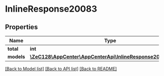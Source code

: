 # InlineResponse20083

## Properties
Name | Type | Description | Notes
------------ | ------------- | ------------- | -------------
**total** | **int** |  | [optional] 
**models** | [**\ZeC128\AppCenter\AppCenterApi\InlineResponse20083Models[]**](InlineResponse20083Models.md) |  | [optional] 

[[Back to Model list]](../README.md#documentation-for-models) [[Back to API list]](../README.md#documentation-for-api-endpoints) [[Back to README]](../README.md)


